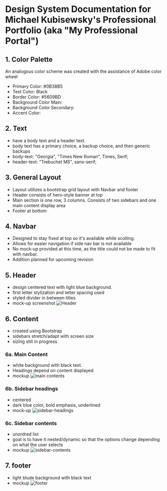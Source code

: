 # Design System Documentation for Michael Kubisewsky's Professional Portfolio (aka "My Professional Portal")

## 1. Color Palette

An analogous color scheme was created with the assistance of Adobe color wheel

- Primary Color: #0B38B5
- Text Color: Black
- Border Color: #5609BD
- Background Color Main:
- Background Color Secondary:
- Accent Color:

## 2. Text

- have a body text and a header text.
- body text has a primary choice, a backup choice, and then generic backups
- body-text: "Georgia", "Times New Roman", Times, Serif;
- header-text: "Trebuchet MS", sans-serif;

## 3. General Layout

- Layout utilizes a bootstrap grid layout with Navbar and footer
- Header consists of hero-style banner at top
- Main section is one row, 3 columns. Consists of two sidebars and one main content display area
- Footer at bottom

## 4. Navbar

- Designed to stay fixed at top so it's available while scolling.
- Allows for easier navigation if side nav bar is not available
- No mock-up provided at this time, as the title could not be made to fit with navbar.
- Addition planned for upcoming revision

## 5. Header

- design centered text with light blue background.
- first letter stylization and letter spacing used
- styled divider in between titles
- mock-up screenshot
![Header](https://github.com/user-attachments/assets/924799db-f9b6-4f1f-864c-18092e090945)

## 6. Content

- created using Bootstrap
- sidebars stretch/adapt with screen size
- sizing still in progress

### 6a. Main Content

- white background with black text.
- Headings depend on content displayed
- mockup
  ![main contents](https://github.com/user-attachments/assets/4b149b2c-ff53-4268-ab47-6c1e34969e52)

### 6b. Sidebar headings

- centered
- dark blue color, bold emphasis, underlined
- mock-up
  ![sidebar-headings](https://github.com/user-attachments/assets/a9892927-1871-4688-9875-c8636cd54280)

### 6c. Sidebar contents

- unordred list
- goal is to have it nested/dynamic so that the options change depending on what the user selects
- mockup
  ![sidebar-contents](https://github.com/user-attachments/assets/e70b444d-1eaf-4673-b9a2-d2e84913c369)

## 7. footer

- light blude background with black text
- mockup
  ![footer](https://github.com/user-attachments/assets/e183b2f1-2c09-4492-a88b-c8cab9aa7d81)


 
